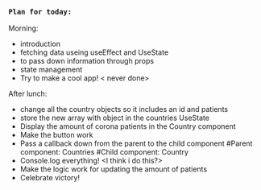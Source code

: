 
### `Plan for today:`
Morning:

* introduction <done> 
* fetching data useing useEffect and UseState<done> 
* to pass down information through props<done> 
* state management <done> 
* Try to make a cool app! < never done>

After lunch: 
* change all the country objects so it includes an id and patients<counter> <done>
* store the new array with object in the countries UseState  <done>
* Display the amount of corona patients in the Country component <done>
* Make the button work  <done>
* Pass a callback down from the parent to the child component <done>
    #Parent component: Countries 
    #Child component: Country
* Console.log everything! <I think i do this?>
* Make the logic work for updating the amount of patients <done>
* Celebrate victory! <done>
     
